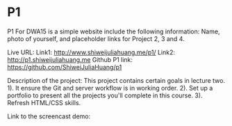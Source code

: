 # P1

P1 For DWA15 is a simple website include the following information:
Name, photo of yourself, and placeholder links for Project 2, 3 and 4.

Live URL:
Link1: http://www.shiweijuliahuang.me/p1/
Link2: http://p1.shiweijuliahuang.me
Github P1 link: https://github.com/ShiweiJuliaHuang/p1

Description of the project:
This project contains certain goals in lecture two.
1). It ensure the Git and server workflow is in working order.
2). Set up a portfolio to present all the projects you'll complete in this course.
3). Refresh HTML/CSS skills.

Link to the screencast demo:
